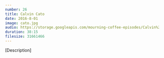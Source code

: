```yaml
---
number: 26
title: Calvin Cato
date: 2016-8-01
image: cato.jpg
audio: https://storage.googleapis.com/mourning-coffee-episodes/Calvin%20Cato%20Release.mp3: 
duration: 38:15
filesize: 31661466 
---
```


[Description] 
